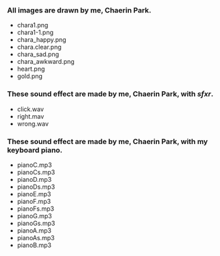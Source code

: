 ### **All images are drawn by me, Chaerin Park.**

 - chara1.png
 - chara1-1.png
 - chara_happy.png
 - chara.clear.png
 - chara_sad.png
 - chara_awkward.png
 - heart.png
 - gold.png


### **These sound effect are made by me, Chaerin Park, with _sfxr_.**
 - click.wav
 - right.mav
 - wrong.wav

 
### **These sound effect are made by me, Chaerin Park, with my keyboard piano.**
 - pianoC.mp3
 - pianoCs.mp3
 - pianoD.mp3
 - pianoDs.mp3
 - pianoE.mp3
 - pianoF.mp3
 - pianoFs.mp3
 - pianoG.mp3
 - pianoGs.mp3
 - pianoA.mp3
 - pianoAs.mp3
 - pianoB.mp3